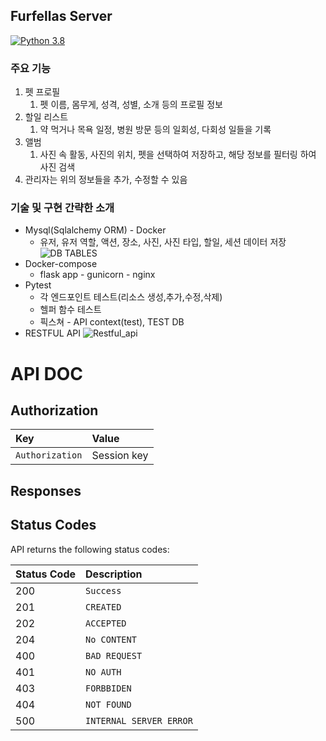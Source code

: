 ## Furfellas Server
[![Python 3.8](https://img.shields.io/badge/python-v3.8-blue)](https://www.python.org/downloads/release/python-380/)
### 주요 기능
1. 펫 프로필
   1. 펫 이름, 몸무게, 성격, 성별, 소개 등의 프로필 정보
2. 할일 리스트
   1. 약 먹거나 목욕 일정, 병원 방문 등의 일회성, 다회성 일들을 기록
3. 앨범
   1. 사진 속 활동, 사진의 위치, 펫을 선택하여 저장하고, 해당 정보를 필터링 하여 사진 검색
4. 관리자는 위의 정보들을 추가, 수정할 수 있음
### 기술 및 구현 간략한 소개
* Mysql(Sqlalchemy ORM) - Docker
  * 유저, 유저 역할, 액션, 장소, 사진, 사진 타입, 할일, 세션 데이터 저장 
  ![DB TABLES](https://user-images.githubusercontent.com/47915302/140753090-4de6dab3-8556-46b1-b75f-588b7b6c122c.png)
* Docker-compose
  * flask app - gunicorn - nginx
* Pytest 
  * 각 엔드포인트 테스트(리소스 생성,추가,수정,삭제)
  * 헬퍼 함수 테스트
  * 픽스쳐 - API context(test), TEST DB
* RESTFUL API 
![Restful_api](https://user-images.githubusercontent.com/47915302/148562064-14def396-530d-493e-a560-882f6e8f8c22.png)
# API DOC

## Authorization

| Key | Value | 
| :--- | :--- | 
| `Authorization` | Session key |

## Responses


## Status Codes

API returns the following status codes:

| Status Code | Description |
| :--- | :--- |
| 200 | `Success` |
| 201 | `CREATED` |
| 202 | `ACCEPTED` |
| 204 | `No CONTENT` |
| 400 | `BAD REQUEST` |
| 401 | `NO AUTH` |
| 403 | `FORBBIDEN` |
| 404 | `NOT FOUND` |
| 500 | `INTERNAL SERVER ERROR` |